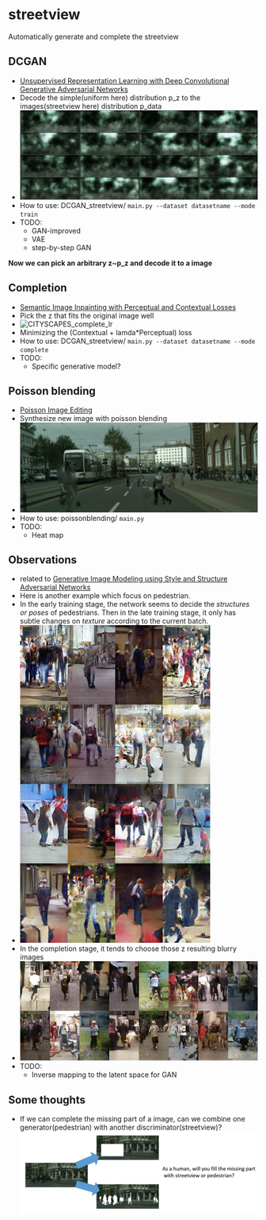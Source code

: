# streetview
Automatically generate and complete the streetview

## DCGAN
- [Unsupervised Representation Learning with Deep Convolutional Generative Adversarial Networks](https://arxiv.org/abs/1511.06434)
- Decode the simple(uniform here) distribution p_z to the images(streetview here) distribution p_data
- ![3D2G](/src/CITYSCAPES_DCGAN_3D2G/3D2G.gif)
- How to use: DCGAN_streetview/ 
  `main.py --dataset datasetname --mode train`
- TODO: 
  - GAN-improved
  - VAE
  - step-by-step GAN
  
**Now we can pick an arbitrary z~p_z and decode it to a image**

## Completion
- [Semantic Image Inpainting with Perceptual and Contextual Losses](https://arxiv.org/abs/1607.07539)
- Pick the z that fits the original image well
- ![CITYSCAPES_complete_lr](/src/CITYSCAPES_complete_lr/CITYSCAPES_complete_lr.gif)
- Minimizing the (Contextual + lamda*Perceptual) loss
- How to use: DCGAN_streetview/ 
  `main.py --dataset datasetname --mode complete`
- TODO: 
  -  Specific generative model?

## Poisson blending
- [Poisson Image Editing](http://www.cs.jhu.edu/~misha/Fall07/Papers/Perez03.pdf)
- Synthesize new image with poisson blending
- ![str_str_poisson](/src/Poisson/14/14.gif)
- How to use: poissonblending/
  `main.py`
- TODO:
  - Heat map
  

## Observations
- related to [Generative Image Modeling using Style and Structure Adversarial Networks](https://arxiv.org/abs/1603.05631)
- Here is another example which focus on pedestrian. 
- In the early training stage, the network seems to decide the *structures or poses* of pedestrians. Then in the late training stage, it only has subtle changes on *texture* according to the current batch.
- ![INRIA_different_batch](/src/INRIA_DCGAN_2D1G/INRIA_different_batch/INRIA_different_batch.gif)
- In the completion stage, it tends to choose those z resulting blurry images
- ![blurry](/src/INRIA_DCGAN_2D1G/blurry.gif)
- TODO:
  - Inverse mapping to the latent space for GAN
  
## Some thoughts
- If we can complete the missing part of a image, can we combine one generator(pedestrian) with another discriminator(streetview)?
![ques](/src/ques.PNG)